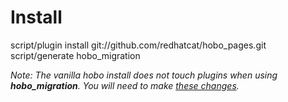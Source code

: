 Install
=======

script/plugin install git://github.com/redhatcat/hobo_pages.git
script/generate hobo_migration

*Note: The vanilla hobo install does not touch plugins when using
**hobo_migration**.  You will need to make [these changes](http://github.com/redhatcat/hobo/commit/15fb6c84e97b73bab1e47267d09f54e2eb939fb2).*
